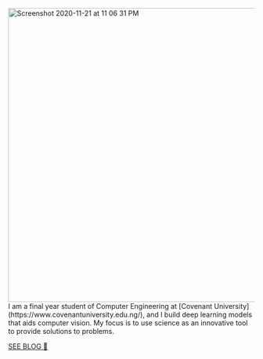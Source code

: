 <img width="600" alt="Screenshot 2020-11-21 at 11 06 31 PM" src="https://user-images.githubusercontent.com/52134849/99889019-b07eb880-2c51-11eb-88ef-18d1f4c76e65.png">
I am a final year student of Computer Engineering at [Covenant University](https://www.covenantuniversity.edu.ng/), and I build deep learning models that aids computer vision. My focus is to use science as an innovative tool to provide solutions to problems.

[SEE BLOG 🚀](http://ai.techdev.fun/)
